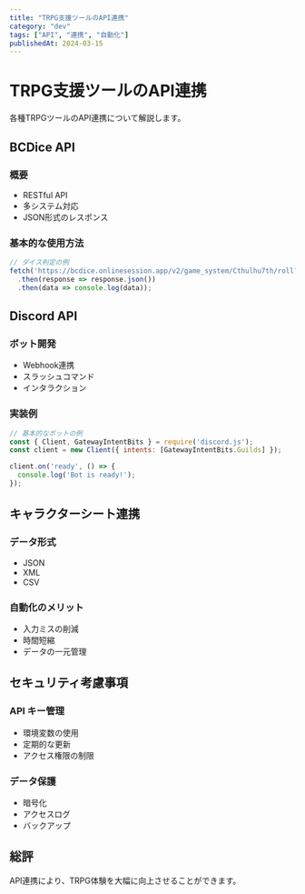 ```yaml
---
title: "TRPG支援ツールのAPI連携"
category: "dev"
tags: ["API", "連携", "自動化"]
publishedAt: 2024-03-15
---
```


# TRPG支援ツールのAPI連携

各種TRPGツールのAPI連携について解説します。

## BCDice API

### 概要
- RESTful API
- 多システム対応
- JSON形式のレスポンス

### 基本的な使用方法
```javascript
// ダイス判定の例
fetch('https://bcdice.onlinesession.app/v2/game_system/Cthulhu7th/roll?command=1d100')
  .then(response => response.json())
  .then(data => console.log(data));
```

## Discord API

### ボット開発
- Webhook連携
- スラッシュコマンド
- インタラクション

### 実装例
```javascript
// 基本的なボットの例
const { Client, GatewayIntentBits } = require('discord.js');
const client = new Client({ intents: [GatewayIntentBits.Guilds] });

client.on('ready', () => {
  console.log('Bot is ready!');
});
```

## キャラクターシート連携

### データ形式
- JSON
- XML
- CSV

### 自動化のメリット
- 入力ミスの削減
- 時間短縮
- データの一元管理

## セキュリティ考慮事項

### API キー管理
- 環境変数の使用
- 定期的な更新
- アクセス権限の制限

### データ保護
- 暗号化
- アクセスログ
- バックアップ

## 総評

API連携により、TRPG体験を大幅に向上させることができます。
